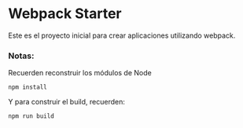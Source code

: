  # Webpack Starter

 Este es el proyecto inicial para crear
 aplicaciones utilizando webpack.

 ### Notas:

 Recuerden reconstruir los módulos de Node
 ```
 npm install
 ```

 Y para construir el build, recuerden:
 ```
 npm run build
 ```